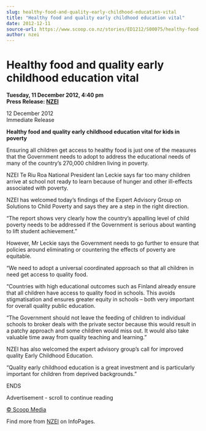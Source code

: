 ```yaml
---
slug: healthy-food-and-quality-early-childhood-education-vital
title: "Healthy food and quality early childhood education vital"
date: 2012-12-11
source-url: https://www.scoop.co.nz/stories/ED1212/S00075/healthy-food-and-quality-early-childhood-education-vital.htm
author: nzei
---
```

Healthy food and quality early childhood education vital
========================================================

**Tuesday, 11 December 2012, 4:40 pm**  
**Press Release: [NZEI](https://info.scoop.co.nz/NZEI)**

12 December 2012  
Immediate Release

**Healthy food and quality early childhood education vital for kids in poverty**

Ensuring all children get access to healthy food is just one of the measures that the Government needs to adopt to address the educational needs of many of the country’s 270,000 children living in poverty.

NZEI Te Riu Roa National President Ian Leckie says far too many children arrive at school not ready to learn because of hunger and other ill-effects associated with poverty.

NZEI has welcomed today’s findings of the Expert Advisory Group on Solutions to Child Poverty and says they are a step in the right direction.

“The report shows very clearly how the country’s appalling level of child poverty needs to be addressed if the Government is serious about wanting to lift student achievement.”

However, Mr Leckie says the Government needs to go further to ensure that policies around eliminating or countering the effects of poverty are equitable.

“We need to adopt a universal coordinated approach so that all children in need get access to quality food.

“Countries with high educational outcomes such as Finland already ensure that all children have access to quality food in schools. This avoids stigmatisation and ensures greater equity in schools – both very important for overall quality public education.

“The Government should not leave the feeding of children to individual schools to broker deals with the private sector because this would result in a patchy approach and some children would miss out. It would also take valuable time away from quality teaching and learning.”

NZEI has also welcomed the expert advisory group’s call for improved quality Early Childhood Education.

“Quality early childhood education is a great investment and is particularly important for children from deprived backgrounds.”

ENDS  

Advertisement - scroll to continue reading





[© Scoop Media](http://www.scoop.co.nz/about/terms.html)

Find more from [NZEI](https://info.scoop.co.nz/NZEI) on InfoPages.